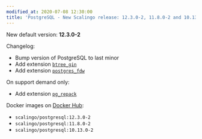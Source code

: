 ```yaml
---
modified_at: 2020-07-08 12:30:00
title: 'PostgreSQL - New Scalingo release: 12.3.0-2, 11.8.0-2 and 10.13.0-2'
---
```


New default version: **12.3.0-2**

Changelog:
- Bump version of PostgreSQL to last minor
- Add extension [`btree_gin`](https://www.postgresql.org/docs/12/btree-gin.html)
- Add extension [`postgres_fdw`](https://www.postgresql.org/docs/12/postgres-fdw.html)

On support demand only:
- Add extension [`pg_repack`](https://reorg.github.io/pg_repack/)

Docker images on [Docker Hub](https://hub.docker.com/r/scalingo/postgresql):

* `scalingo/postgresql:12.3.0-2`
* `scalingo/postgresql:11.8.0-2`
* `scalingo/postgresql:10.13.0-2`
